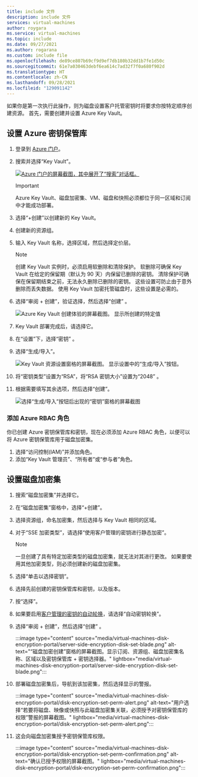 ```yaml
---
title: include 文件
description: include 文件
services: virtual-machines
author: roygara
ms.service: virtual-machines
ms.topic: include
ms.date: 09/27/2021
ms.author: rogarana
ms.custom: include file
ms.openlocfilehash: de89ce807b69cf9d9ef7db180b32dd1b7fe1d50c
ms.sourcegitcommit: 61e7a030463debf6ea614c7ad32f7f0a680f902d
ms.translationtype: HT
ms.contentlocale: zh-CN
ms.lasthandoff: 09/28/2021
ms.locfileid: "129091142"
---
```

如果你是第一次执行此操作，则为磁盘设置客户托管密钥时将要求你按特定顺序创建资源。 首先，需要创建并设置 Azure Key Vault。

## <a name="set-up-your-azure-key-vault"></a>设置 Azure 密钥保管库

1. 登录到 [Azure 门户](https://aka.ms/diskencryptionupdates)。
1. 搜索并选择“Key Vault”。

    [![Azure 门户的屏幕截图，其中展开了“搜索”对话框。](./media/virtual-machines-disk-encryption-portal/server-side-encryption-key-vault-portal-search.png)](./media/virtual-machines-disk-encryption-portal/sever-side-encryption-key-vault-portal-search-expanded.png#lightbox)

    > [!IMPORTANT]
    > Azure Key Vault、磁盘加密集、VM、磁盘和快照必须都位于同一区域和订阅中才能成功部署。

1. 选择“+创建”以创建新的 Key Vault。
1. 创建新的资源组。
1. 输入 Key Vault 名称，选择区域，然后选择定价层。

    > [!NOTE]
    > 创建 Key Vault 实例时，必须启用软删除和清除保护。 软删除可确保 Key Vault 在给定的保留期（默认为 90 天）内保留已删除的密钥。 清除保护可确保在保留期结束之前，无法永久删除已删除的密钥。 这些设置可防止由于意外删除而丢失数据。 使用 Key Vault 加密托管磁盘时，这些设置是必需的。

1. 选择“审阅 + 创建”，验证选择，然后选择“创建” 。

    ![Azure Key Vault 创建体验的屏幕截图。 显示所创建的特定值](./media/virtual-machines-disk-encryption-portal/server-side-encryption-create-a-key-vault.png)

1. Key Vault 部署完成后，请选择它。
1. 在“设置”下，选择“密钥” 。
1. 选择“生成/导入”。

    ![Key Vault 资源设置窗格的屏幕截图。 显示设置中的“生成/导入”按钮。](./media/virtual-machines-disk-encryption-portal/sever-side-encryption-key-vault-generate-settings.png)

1. 将“密钥类型”设置为“RSA”，将“RSA 密钥大小”设置为“2048”   。
1. 根据需要填写其余选项，然后选择“创建”。

    ![选择“生成/导入”按钮后出现的“密钥”窗格的屏幕截图](./media/virtual-machines-disk-encryption-portal/server-side-encryption-create-a-key-generate.png)

### <a name="add-an-azure-rbac-role"></a>添加 Azure RBAC 角色

你已创建 Azure 密钥保管库和密钥，现在必须添加 Azure RBAC 角色，以便可以将 Azure 密钥保管库用于磁盘加密集。

1. 选择“访问控制(IAM)”并添加角色。
1. 添加“Key Vault 管理员”、“所有者”或“参与者”角色。

## <a name="set-up-your-disk-encryption-set"></a>设置磁盘加密集

1. 搜索“磁盘加密集”并选择它。
1. 在“磁盘加密集”窗格中，选择“+创建”。
1. 选择资源组，命名加密集，然后选择与 Key Vault 相同的区域。
1. 对于“SSE 加密类型”，请选择“使用客户管理的密钥进行静态加密”。

    > [!NOTE]
    > 一旦创建了具有特定加密类型的磁盘加密集，就无法对其进行更改。 如果要使用其他加密类型，则必须创建新的磁盘加密集。

1. 选择“单击以选择密钥”。
1. 选择先前创建的密钥保管库和密钥，以及版本。
1. 按“选择”。
1. 如果要启用[客户管理的密钥的自动轮换](../articles/virtual-machines/disk-encryption.md#automatic-key-rotation-of-customer-managed-keys)，请选择“自动密钥轮换”。
1. 选择“审阅 + 创建”，然后选择“创建” 。

    :::image type="content" source="media/virtual-machines-disk-encryption-portal/server-side-encryption-disk-set-blade.png" alt-text="“磁盘加密创建”窗格的屏幕截图。显示订阅、资源组、磁盘加密集名称、区域以及密钥保管库 + 密钥选择器。" lightbox="media/virtual-machines-disk-encryption-portal/server-side-encryption-disk-set-blade.png":::

1. 部署磁盘加密集后，导航到该加密集，然后选择显示的警报。

    :::image type="content" source="media/virtual-machines-disk-encryption-portal/disk-encryption-set-perm-alert.png" alt-text="用户选择“若要将磁盘、映像或快照与此磁盘加密集关联，必须授予对密钥保管库的权限”警报的屏幕截图。" lightbox="media/virtual-machines-disk-encryption-portal/disk-encryption-set-perm-alert.png":::

1. 这会向磁盘加密集授予密钥保管库权限。

    :::image type="content" source="media/virtual-machines-disk-encryption-portal/disk-encryption-set-perm-confirmation.png" alt-text="确认已授予权限的屏幕截图。" lightbox="media/virtual-machines-disk-encryption-portal/disk-encryption-set-perm-confirmation.png":::